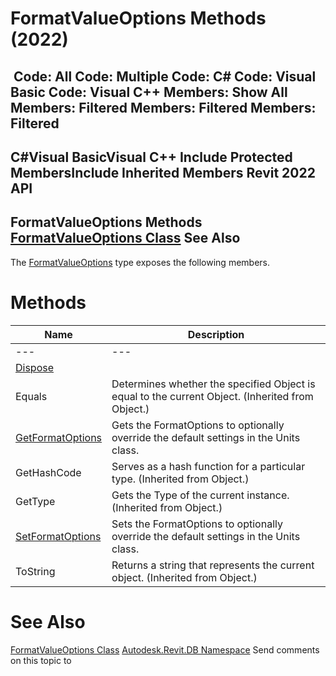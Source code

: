 # FormatValueOptions Methods (2022)

﻿
 Code: All Code: Multiple Code: C# Code: Visual Basic Code: Visual C++  Members: Show All Members: Filtered Members: Filtered Members: Filtered   
---  
C#Visual BasicVisual C++
Include Protected MembersInclude Inherited Members
Revit 2022 API  
---  
FormatValueOptions Methods  
[FormatValueOptions Class](8d063304-e035-572f-6460-ffe1e453eb14.md "FormatValueOptions Class") See Also  
---  
The [FormatValueOptions](8d063304-e035-572f-6460-ffe1e453eb14.md "FormatValueOptions Class") type exposes the following members.
# Methods
| Name | Description |
| --- | --- |
| --- | --- | --- |
| [Dispose](b8787d48-ce27-5a99-508d-69c7d46ab063.md "Dispose Method") |
| Equals | Determines whether the specified Object is equal to the current Object. (Inherited from Object.) |
| [GetFormatOptions](5d874359-9603-4b3c-a5d3-3ad9ffacfb1c.md "GetFormatOptions Method") | Gets the FormatOptions to optionally override the default settings in the Units class. |
| GetHashCode | Serves as a hash function for a particular type.  (Inherited from Object.) |
| GetType | Gets the Type of the current instance. (Inherited from Object.) |
| [SetFormatOptions](982d355e-6526-5e25-ac7e-970f2a03542c.md "SetFormatOptions Method") | Sets the FormatOptions to optionally override the default settings in the Units class. |
| ToString | Returns a string that represents the current object. (Inherited from Object.) |

# See Also
[FormatValueOptions Class](8d063304-e035-572f-6460-ffe1e453eb14.md "FormatValueOptions Class")
[Autodesk.Revit.DB Namespace](87546ba7-461b-c646-cbb1-2cb8f5bff8b2.md "Autodesk.Revit.DB Namespace")
Send comments on this topic to 